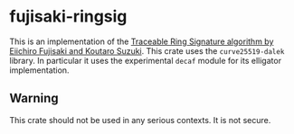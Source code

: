 # fujisaki-ringsig

This is an implementation of the [Traceable Ring Signature algorithm by Eiichiro Fujisaki and
Koutaro Suzuki](https://eprint.iacr.org/2006/389.pdf). This crate uses the `curve25519-dalek`
library. In particular it uses the experimental `decaf` module for its elligator implementation.

## Warning
This crate should not be used in any serious contexts. It is not secure.
